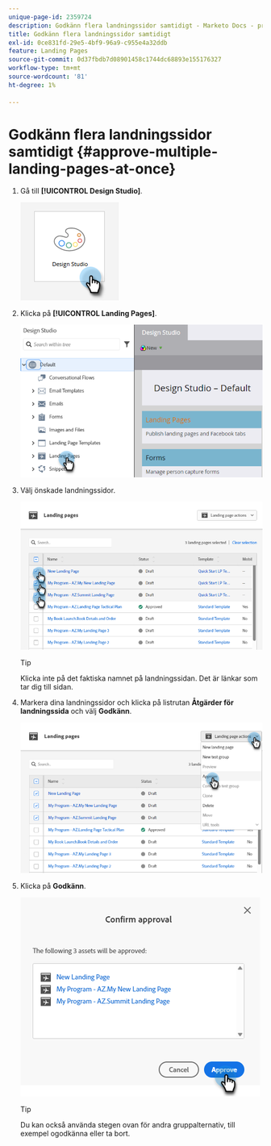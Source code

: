 ```yaml
---
unique-page-id: 2359724
description: Godkänn flera landningssidor samtidigt - Marketo Docs - produktdokumentation
title: Godkänn flera landningssidor samtidigt
exl-id: 0ce831fd-29e5-4bf9-96a9-c955e4a32ddb
feature: Landing Pages
source-git-commit: 0d37fbdb7d08901458c1744dc68893e155176327
workflow-type: tm+mt
source-wordcount: '81'
ht-degree: 1%

---
```


# Godkänn flera landningssidor samtidigt {#approve-multiple-landing-pages-at-once}

1. Gå till **[!UICONTROL Design Studio]**.

   ![](assets/approve-multiple-landing-pages-at-once-1.png)

1. Klicka på **[!UICONTROL Landing Pages]**.

   ![](assets/approve-multiple-landing-pages-at-once-2.png)

1. Välj önskade landningssidor.

   ![](assets/approve-multiple-landing-pages-at-once-3.png)

   >[!TIP]
   >
   >Klicka inte på det faktiska namnet på landningssidan. Det är länkar som tar dig till sidan.

1. Markera dina landningssidor och klicka på listrutan **Åtgärder för landningssida** och välj **Godkänn**.

   ![](assets/approve-multiple-landing-pages-at-once-4.png)

1. Klicka på **Godkänn**.

   ![](assets/approve-multiple-landing-pages-at-once-5.png)

   >[!TIP]
   >
   >Du kan också använda stegen ovan för andra gruppalternativ, till exempel ogodkänna eller ta bort.
